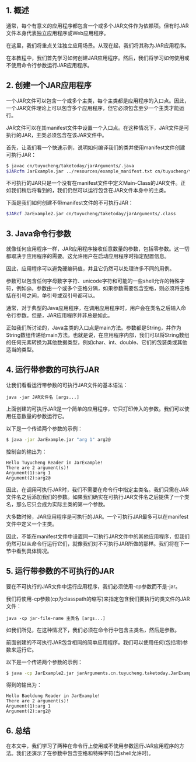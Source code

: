 ## 1. 概述

通常，每个有意义的应用程序都包含一个或多个JAR文件作为依赖项。但有时JAR文件本身代表独立应用程序或Web应用程序。

在这里，我们将重点关注独立应用场景。从现在起，我们将其称为JAR应用程序。

在本教程中，我们首先学习如何创建JAR应用程序。然后，我们将学习如何使用或不使用命令行参数运行JAR应用程序。

## 2. 创建一个JAR应用程序

一个JAR文件可以包含一个或多个主类，每个主类都是应用程序的入口点。因此，一个JAR文件理论上可以包含多个应用程序，但它必须包含至少一个主类才能运行。

JAR文件可以在其manifest文件中设置一个入口点。在这种情况下，JAR文件是可执行的JAR，主类必须包含在该JAR文件中。

首先，让我们看一个快速示例，说明如何编译我们的类并使用manifest文件创建可执行JAR：

```bash
$ javac cn/tuyucheng/taketoday/jarArguments/.java
$JARcfm JarExample.jar ../resources/example_manifest.txt cn/tuyucheng/taketoday/jarArguments/.class
```

不可执行的JAR只是一个没有在manifest文件中定义Main-Class的JAR文件。正如我们稍后将看到的，我们仍然可以运行包含在JAR文件本身中的主类。

下面是我们如何创建不带manifest文件的不可执行JAR：

```bash
$JARcf JarExample2.jar cn/tuyucheng/taketoday/jarArguments/.class
```

## 3. Java命令行参数

就像任何应用程序一样，JAR应用程序接收任意数量的参数，包括零参数。这一切都取决于应用程序的需要。这允许用户在启动应用程序时指定配置信息。

因此，应用程序可以避免硬编码值，并且它仍然可以处理许多不同的用例。

参数可以包含任何字母数字字符、unicode字符和可能的一些shell允许的特殊字符，例如@。参数由一个或多个空格分隔，如果参数需要包含空格，则必须将空格括在引号之间，单引号或双引号都可以。

通常，对于典型的Java应用程序，在调用应用程序时，用户会在类名之后输入命令行参数。但是，JAR应用程序并非总是如此。

正如我们所讨论的，Java主类的入口点是main方法。参数都是String，并作为String数组传递给main方法。也就是说，在应用程序内部，我们可以将String数组的任何元素转换为其他数据类型，例如char、int、double、它们的包装类或其他适当的类型。

## 4. 运行带参数的可执行JAR

让我们看看运行带参数的可执行JAR文件的基本语法：

```shell
java -jar JAR文件名 [args...]
```

上面创建的可执行JAR是一个简单的应用程序，它只打印传入的参数。我们可以使用任意数量的参数运行它。

以下是一个传递两个参数的示例：

```bash
$ java -jar JarExample.jar "arg 1" arg2@
```

控制台的输出为：

```plaintext
Hello Tuyucheng Reader in JarExample!
There are 2 argument(s)!
Argument(1):arg 1
Argument(2):arg2@

```

因此，在调用可执行JAR时，我们不需要在命令行中指定主类名。我们只需在JAR文件名之后添加我们的参数。如果我们确实在可执行JAR文件名之后提供了一个类名，那么它只会成为实际主类的第一个参数。

大多数时候，JAR应用程序是可执行的JAR。一个可执行JAR最多可以在manifest文件中定义一个主类。

因此，不能在manifest文件中设置同一可执行JAR文件中的其他应用程序，但我们仍然可以从命令行运行它们，就像我们对不可执行JAR所做的那样。我们将在下一节中看到具体情况。

## 5. 运行带参数的不可执行的JAR

要在不可执行的JAR文件中运行应用程序，我们必须使用-cp参数而不是-jar。

我们将使用-cp参数(cp为classpath的缩写)来指定包含我们要执行的类文件的JAR文件：

```shell
java -cp jar-file-name 主类名 [args...]
```

如我们所见，在这种情况下，我们必须在命令行中包含主类名，然后是参数。

前面创建的不可执行JAR包含相同的简单应用程序。我们可以使用任何(包括零)参数来运行它。

以下是一个传递两个参数的示例：

```bash
$ java -cp JarExample2.jar jarArguments.cn.tuyucheng.taketoday.JarExample "arg 1" arg2@
```

得到的输出为：

```plaintext
Hello Baeldung Reader in JarExample!
There are 2 argument(s)!
Argument(1):arg 1
Argument(2):arg2@
```

## 6. 总结

在本文中，我们学习了两种在命令行上使用或不使用参数运行JAR应用程序的方法。我们还演示了在参数中包含空格和特殊字符(当shell允许时)。
